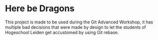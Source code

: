 # Here be Dragons
This project is made to be used during the Git Advanced Workshop, it has multiple bad decisions that were made by design to let the students of Hogeschool Leiden get accustomed by using Git rebase.
